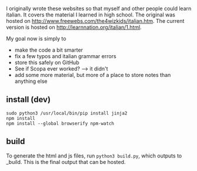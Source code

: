 I originally wrote these websites so that myself and other people could learn italian.  It covers the material I learned in high school.  The original was hosted on http://www.freewebs.com/the4wizkids/italian.htm.  The current version is hosted on http://learnnation.org/italian/1.html.

My goal now is simply to

  * make the code a bit smarter
  * fix a few typos and italian grammar errors
  * store this safely on GitHub
  * See if Scopa ever worked?  --> it didn't
  * add some more material, but more of a place to store notes than anything else

## install (dev)

    sudo python3 /usr/local/bin/pip install jinja2
    npm install
    npm install --global browserify npm-watch

## build
To generate the html and js files, run `python3 build.py`, which outputs to _build.  This is the final output that can be hosted.

